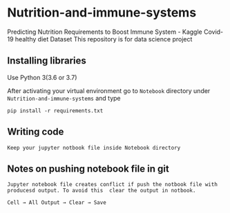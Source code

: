 # Nutrition-and-immune-systems
Predicting Nutrition Requirements to Boost Immune System - Kaggle Covid-19 healthy diet Dataset
This repository is for data science project


## Installing libraries
Use Python 3(3.6 or 3.7)

After activating your virtual environment go to ``Notebook`` directory under `Nutrition-and-immune-systems` and type
```
pip install -r requirements.txt
```
## Writing code 
```Keep your jupyter notbook file inside Notebook directory```
## Notes on pushing notebook file in git 
``Jupyter notebook file creates conflict if push the notbook file with producesd output. To avoid this  clear the output in notbook. ``
```
Cell → All Output → Clear → Save
```
